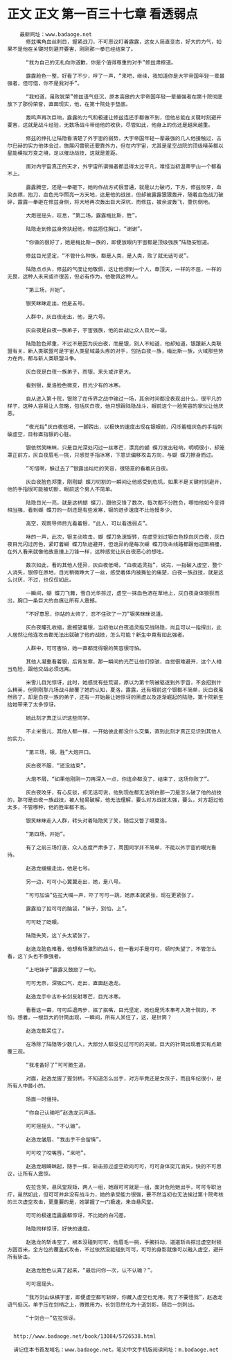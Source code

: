 # 正文 正文 第一百三十七章 看透弱点
        最新网址：www.badaoge.net
          修兹嘴角血丝刺目，握紧战刀，不可思议盯着露露，这女人简直变态，好大的力气，如果不是他在关键时刻避开要害，刚刚那一拳已经结束了。
      
          “我为自己的无礼向你道歉，你是个值得尊重的对手”修兹肃穆道。
      
          露露脸色一整，好看了不少，哼了一声，“来吧，继续，我知道你是大宇帝国年轻一辈最强者，但可惜，你不是我对手”。
      
          “我知道，虽败犹荣”修兹语气低沉，原本高傲的大宇帝国年轻一辈最强者在第十院彻底放下了那份荣誉，直面现实，他，在第十院处于垫底。
      
          轰鸣声再次巨响，露露的力气和极速让修兹连还手都做不到，但他总能在关键时刻避开要害，这就是战斗经验，无数场战斗带给他的收获，尽管如此，他身上的伤还是越来越重。
      
          修兹的挣扎让陆隐看清楚了外宇宙的弱势，大宇帝国年轻一辈最强的几人他接触过，古尔巴赫的实力他体会过，施展闪雷箭还要靠外力，但在内宇宙，尤其是星空战院的顶级精英都以星能模拟万变之境，足以催动战技，这就是差距。
      
          面对内宇宙真正的天才，外宇宙所谓强者都显得太过平凡，难怪当初温蒂宇山一个都看不上。
      
          露露腾空，还是一拳砸下，她的作战方式很普通，就是以力破巧，下方，修兹咬牙，血染衣襟，抬刀，血色光华照亮一方天地，这是他的战技，但却被露露狠狠轰开，随着血色战刀破碎，露露一拳砸在修兹身侧，将大地再次轰出巨大深坑，而修兹，被余波轰飞，重伤倒地。
      
          大炮摇摇头，叹息，“第二场，露露梅比斯，胜”。
      
          陆隐走到修兹身旁扶起他，修兹捂住胸口，“谢谢”。
      
          “你做的很好了，她是梅比斯一族的，即便放眼内宇宙都是顶级强族”陆隐安慰道。
      
          修兹目光坚定，“不管什么种族，都是人类，是人类，败了就无话可说”。
      
          陆隐点点头，修兹的气度让他敬佩，这让他想到一个人，章顶天，一样的不屈，一样的无畏，这种人未来或许很苦，但必有作为，他敬佩这种人。
      
          “第三场，开始”。
      
          银笑眯眯走出，他是五号。
      
          人群中，灰白夜走出，他，是六号。
      
          灰白夜是白夜一族弟子，宇宙强族，他的出战让众人目光一凛。
      
          陆隐脸色郑重，不过不是因为灰白夜，而是银，别人不知道，他却知道，银跟新人类联盟有关，新人类联盟可是宇宙人类星域最头疼的对手，包括白夜一族，梅比斯一族，火域那些势力在内，都与新人类联盟斗争。
      
          灰白夜是白夜一族弟子，而银，来头或许更大。
      
          看到银，夏洛脸色微变，目光少有的冰寒。
      
          自从进入第十院，银除了在传界之战中输过一场，其余时间都没表现出什么，很平凡的样子，这种人容易让人忽略，包括灰白夜，他只想跟陆隐战斗，眼前这个一脸笑容的家伙让他厌恶。
      
          “夜光指”灰白夜低喝，一脚跨出，以极快的速度出现在银眼前，闪烁着暗灰色的手指刺破虚空，目标直指银的心脏。
      
          银依然笑眯眯，只是目光深处闪过一丝寒芒，漂亮的蝴 蝶刀发出轻响，明明很小，却笼罩正前方，灰白夜眉毛一挑，只感觉手指冰寒，下意识偏移攻击方向，与蝴 蝶刀擦身而过。
      
          “可惜啊，躲过去了”银露出灿烂的笑容，很随意的看着灰白夜。
      
          灰白夜脸色郑重，刚刚蝴 蝶刀切割的一瞬间让他感受到危机，如果不是关键时刻避开，他的手指很可能被切断，眼前这个男人不简单。
      
          陆隐目光一亮，就是这柄蝴 蝶刀，跟他交锋了数次，每次都不分胜负，哪怕他如今变得相当强，看到蝴 蝶刀的一刻还是有些发寒，银的进步速度不比他慢多少。
      
          高空，观雨导师目光看着银，“此人，可以看透弱点”。
      
          咻的一声，此次，银主动攻击，蝴 蝶刀急速旋转，在虚空划过银白色掠向灰白夜，灰白夜目光闪过厉色，紧盯着蝴 蝶刀轨迹避开，但诡异的是每次蝴 蝶刀攻击线路都跟他迎面相撞，在外人看来就像他故意撞上刀锋一样，这种感觉让灰白夜恶心的想吐。
      
          数次如此，看的其他人怪异，灰白夜低喝，“白夜追灵指”，说完，一指破入虚空，整个人消失，银停在原地，目光稍微睁大了一丝，感受着体内被撕扯的痛楚，白夜一族战技，就是这么讨厌，不过，也仅仅如此。
      
          一瞬间，蝴 蝶刀飞舞，雪白光华掠过，虚空一抹血色洒在草地上，灰白夜身体狼狈而出，胸口一条巨大的血痕让所有人震撼。
      
          “不好意思，你站的太帅了，忍不住砍了一刀”银笑眯眯说道。
      
          灰白夜瞳孔收缩，震撼望着银，当初他以白夜追灵指交战陆隐，尚且可以一指探出，此人居然让他连攻击都无法出就破了他的战技，怎么可能？新生中竟有如此强者。
      
          人群中，可可害怕，她一直都觉得银的笑容很可怕。
      
          其他人凝重看着银，后背发寒，那一瞬间的光芒让他们惊骇，自觉很难避开，这个人相当危险，跟他交战必须远离。
      
          米雪儿目光惊讶，此时，她感觉有些荒诞，原以为第十院被驱逐到外宇宙，不会招到什么精英，但刚刚那几场战斗颠覆了她的认知，夏洛，露露，还有眼前这个银都不简单，灰白夜虽然败了，却是白夜一族的弟子，还有一开始最让她惊讶的黑虚以及逐渐崛起的陆隐，第十院新生给她带来了太多惊讶。
      
          她此刻才真正认识这些同学。
      
          不止米雪儿，其他人都一样，一开始彼此都没什么交集，直到此刻才真正见识到其他人的实力。
      
          “第三场，银，胜”大炮开口。
      
          灰白夜不服，“还没结束”。
      
          大炮不屑，“如果他刚刚一刀再深入一点，你连命都没了，结束了，这场你败了”。
      
          灰白夜咬牙，有心反驳，却无话可说，他到现在都无法明白那一刀是怎么破了他的战技的，那可是白夜一族战技，被人轻易破解，他无法理解，要么对方战技太强，要么，对方超过他太多，不管哪种，他的胜率都不高。
      
          银笑眯眯走入人群，转头对着陆隐笑了笑，随后又瞥了眼夏洛。
      
          “第四场，开始”。
      
          有了之前三场打底，众人态度严肃多了，周围同学并不简单，不能以外宇宙的眼光看待。
      
          赵逸龙缓缓走出，他是七号。
      
          另一边，可可小心翼翼走出，她，是八号。
      
          “可可加油”佐拉大喊一声，吓了可可一跳，她原本就紧张，现在更紧张了。
      
          露露拍了拍可可的脑袋，“妹子，别怕，上”。
      
          可可眨了眨眼。
      
          陆隐失笑，这丫头太紧张了。
      
          赵逸龙脸色难看，他想有场激烈的战斗，但一看对手是可可，顿时失望了，不管怎么看，这丫头也不像强者。
      
          “上吧妹子”露露又鼓励了一句。
      
          可可无奈，深吸口气，走出，直面赵逸龙。
      
          赵逸龙手中古朴长剑反射寒芒，目光冰寒。
      
          看看这一幕，可可后退两步，抿了抿嘴，目光坚定，她也是凭本事考入第十院的，不怕，想着，一根巨大的针筒出现，一瞬间，所有人呆住了，这，是针筒？
      
          赵逸龙都呆住了。
      
          在场除了陆隐等少数几人，大部分人都没见过可可的天赋，巨大的针筒出现着实有点颠覆三观。
      
          “我准备好了”可可脆生道。
      
          对面，赵逸龙握了握剑柄，不知道怎么出手，对方毕竟还是女孩子，而且年纪很小，是所有人中最小的。
      
          场面一时僵持。
      
          “你自己认输吧”赵逸龙沉声道。
      
          可可摇摇头，“不认输”。
      
          赵逸龙皱眉，“我出手不会留情”。
      
          可可咬了咬嘴唇，“来吧”。
      
          赵逸龙眼睛眯起，随手一挥，斩击掠过虚空砍向可可，可可身体突兀消失，快的不可思议，让所有人震惊。
      
          佐拉含笑，悬风堂规矩，两人一组，她跟可可就是一组，面对危险她出手，可可专职治疗，虽然如此，但可可并非没有战斗力，她的承受能力很强，要不然当初也无法挨过第十院考核的三次虚空攻击，更重要的是，她掌握了一门极速，来自悬风堂。
      
          可可的极速连露露都惊讶，不比她的白闪差。
      
          陆隐同样惊讶，好快的速度。
      
          赵逸龙的斩击空了，根本没碰到可可，他眉毛一挑，手腕抖动，道道斩击掠过虚空封锁方圆百米，全方位的覆盖式攻击，不过依然没能碰到可可，可可的身影就像可以融入虚空，避开所有斩击。
      
          赵逸龙脸色认真了起来，“最后问你一次，认不认输？”。
      
          可可摇摇头。
      
          “我万剑山纵横宇宙，即便虚空都可斩碎，你藏入虚空也无用，死了不要怪我”，赵逸龙语气低沉，单手压在剑柄之上，微微用力，长剑忽然化为十道剑影，随后一剑刺出。
      
          “十剑合一”佐拉惊讶。
      
      
      http://www.badaoge.net/book/13084/5726538.html
      
      请记住本书首发域名：www.badaoge.net。笔尖中文手机版阅读网址：m.badaoge.net